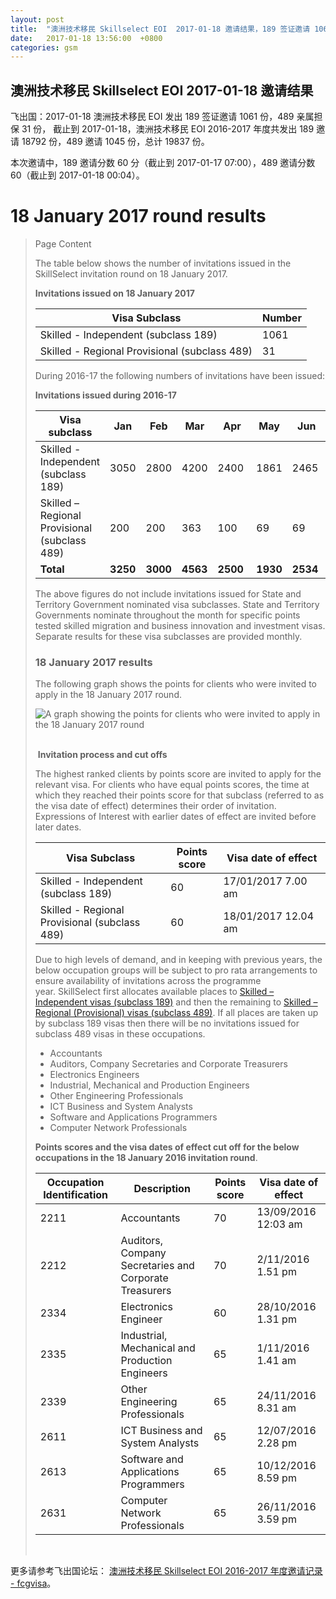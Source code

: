 ```yaml
---
layout: post
title:  "澳洲技术移民 Skillselect EOI  2017-01-18 邀请结果，189 签证邀请 1061 份，489 亲属担保 31 份"
date:   2017-01-18 13:56:00  +0800
categories: gsm
---
```


## 澳洲技术移民 Skillselect EOI  2017-01-18 邀请结果

飞出国：2017-01-18 澳洲技术移民 EOI 发出 189 签证邀请 1061 份，489 亲属担保 31 份，
截止到 2017-01-18，澳洲技术移民 EOI 2016-2017 年度共发出 189 邀请 18792 份，489 邀请 1045 份，总计 19837 份。

本次邀请中，189 邀请分数 60 分（截止到 2017-01-17 07:00），489 邀请分数 60（截止到 2017-01-18 00:04）。

# 18 January 2017 round results
> <!--Page content-->
> Page Content
> 
> ​​​​​​​​​​The table below shows the number of invitations issued in the SkillSelect invitation round on&nbsp;18 January 2017.
> 
> **Invitations issued&nbsp;on&nbsp;18 January 2017**
> 
> | Visa Subclass | Number |
> | --- | --- |
> | Skilled - Independent (subclass 189) | 1061 |
> | Skilled - Regional Provisional (subclass 489) | 31 |
> 
> During 2016-17 the following numbers of invitations have been issued:
> 
> **Invitations issued&nbsp;during 2016-17**
> 
> | Visa subclass | Jan | Feb | Mar | Apr | May | Jun | Jan | Feb | Mar | Apr | May | June | Total |
> | --- | --- | --- | --- | --- | --- | --- | --- | --- | --- | --- | --- | --- | --- |
> | Skilled - Independent (subclass 189) | 3050 | 2800 | 4200 | 2400&nbsp; | 1861 | 2465&nbsp; | 2016 | 0 | 0 | 0 | 0 | 0 | 18792 |
> | Skilled – Regional Provisional (subclass 489) | 200 | 200 | 363 | 100&nbsp; | 69 | 69 | 44 | 0 | 0 | 0 | 0 | 0 | 1045 |
> | **Total** | **3250** | **3000** | **4563** | **2500** | **1930** | **2534** | **2060** | **0** | | **0** | **0** | **0** | **19837** |
> 
> The above figures do not include invitations issued for State and Territory Government nominated visa subclasses. State and Territory Governments nominate throughout the month for specific points tested skilled migration and business innovation and investment visas. Separate results for these visa subclasses are provided monthly.
> 
> ### 18&nbsp;January 2017 results
> 
> The following graph shows the points for clients who were invited to apply in the 18 January 2017&nbsp;round.
> 
> ![A graph showing the points for clients who were invited to apply in the 18 January 2017 round](http://www.border.gov.au/WorkinginAustralia/PublishingImages/18-jan-2017.jpg)&nbsp;
> 
> ​ **Invitation process and cut offs**
> 
> The highest ranked clients by points score are invited to apply for the relevant visa. For clients who have equal points scores, the time at which they reached their points score for that subclass (referred to as the visa date of effect) determines their order of invitation. Expressions of Interest with earlier dates of effect are invited before later dates.
> 
> | Visa Subclass | Points score | Visa date of effect |
> | --- | --- | --- |
> | Skilled - Independent (subclass 189) | 60 | 17/01/2017&nbsp;7.00 am |
> | Skilled - Regional Provisional (subclass 489) | 60 | 18/01/2017&nbsp;12.04 am |
> 
> Due to high levels of demand, and in keeping with previous years, the below occupation groups will be subject to pro rata arrangements to ensure availability of invitations across the programme year.&nbsp;SkillSelect first allocates available places to  [Skilled – Independent visas (subclass 189)](/Trav/Visa-1/189-) and then the remaining to  [Skilled – Regional (Provisional) visas (subclass 489)](/Trav/Visa-1/489-). If all places are taken up by subclass 189 visas then there will be no invitations issued for subclass 489 visas in these occupations.
> 
> - Accountants
> - Auditors, Company Secretaries and Corporate Treasurers
> - Electronics Engineers
> - Industrial, Mechanical and Production Engineers
> - Other Engineering Professionals
> - ICT Business and System Analysts
> - Software and Applications Programmers
> - Computer Network Professionals 
> 
> **Points scores and the visa dates of effect cut off for the below occupations in the&nbsp;18 January 2016 invitation round**.
> 
> | Occupation Identification | Description | Points score | Visa date of effect |
> | --- | --- | --- | --- |
> | 2211 | Accountants | 70 | 13/09/2016 12:03 am |
> | 2212 | Auditors, Company Secretaries and Corporate Treasurers | 70 | 2/11/2016 1.51 pm |
> | 2334 | Electronics Engineer | 60 | 28/10/2016 1.31 pm |
> | 2335 | Industrial, Mechanical and Production Engineers | 65 | 1/11/2016 1.41 am |
> | 2339 | Other Engineering Professionals | 65 | 24/11/2016 8.31 am |
> | 2611 | ICT Business and ​System Analysts | 65 | 12/07/2016 2.28 pm |
> | 2613 | Software and Applications Programmers | 65 | 10/12/2016 8.59 pm |
> | 2631 | Computer Network Professionals | 65 | 26/11/2016 3.59 pm |
> 
> ​ 

更多请参考飞出国论坛： [澳洲技术移民 Skillselect EOI 2016-2017 年度邀请记录 - fcgvisa](http://bbs.fcgvisa.com/t/skillselect-eoi-2016-2017/17031)。
